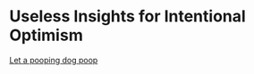 # Useless Insights for Intentional Optimism

[Let a pooping dog poop](https://srinimkasturi.github.io/ui4io/Fido0001.md)


